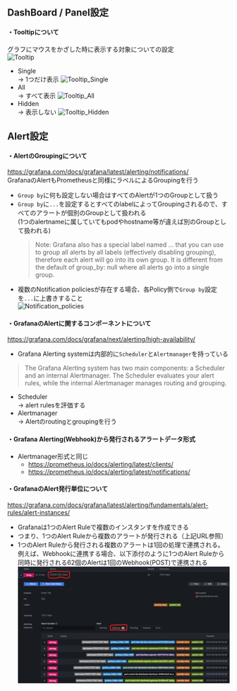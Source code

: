 ## DashBoard / Panel設定
#### ・Tooltipについて  
グラフにマウスをかざした時に表示する対象についての設定  
![Tooltip](https://github.com/nutslove/all_I_need/blob/master/Knowledges/Grafana/image/Tooltip.jpg)
- Single  
  → 1つだけ表示
![Tooltip_Single](https://github.com/nutslove/all_I_need/blob/master/Knowledges/Grafana/image/Tooltip_Single.jpg)
- All  
  → すべて表示
![Tooltip_All](https://github.com/nutslove/all_I_need/blob/master/Knowledges/Grafana/image/Tooltip_All.jpg)
- Hidden  
  → 表示しない
![Tooltip_Hidden](https://github.com/nutslove/all_I_need/blob/master/Knowledges/Grafana/image/Tooltip_Hidden.jpg)

## Alert設定
#### ・AlertのGroupingについて
https://grafana.com/docs/grafana/latest/alerting/notifications/  
GrafanaのAlertもPrometheusと同様にラベルによるGroupingを行う  
- `Group by`に何も設定しない場合はすべてのAlertが1つのGroupとして扱う
- `Group by`に`...`を設定するとすべてのlabelによってGroupingされるので、すべてのアラートが個別のGroupとして扱われる  
  (1つのalertnameに属していてもpodやhostname等が違えば別のGroupとして扱われる)
  >Note: Grafana also has a special label named ... that you can use to group all alerts by all labels (effectively disabling grouping), 
therefore each alert will go into its own group. It is different from the default of group_by: null where all alerts go into a single group.  
- 複数のNotification policiesが存在する場合、各Policy側で`Group by`設定を`...`に上書きすること  
  ![Notification_policies](https://github.com/nutslove/all_I_need/blob/master/Knowledges/Grafana/image/NotificationPolicies.jpg)

#### ・GrafanaのAlertに関するコンポーネントについて
https://grafana.com/docs/grafana/next/alerting/high-availability/
- Grafana Alerting systemは内部的に`Scheduler`と`Alertmanager`を持っている
> The Grafana Alerting system has two main components: a Scheduler and an internal Alertmanager. The Scheduler evaluates your alert rules, while the internal Alertmanager manages routing and grouping.
- Scheduler  
  → alert rulesを評価する
- Alertmanager  
  → Alertのroutingとgroupingを行う

#### ・Grafana Alerting(Webhook)から発行されるアラートデータ形式
- Alertmanager形式と同じ
  - https://prometheus.io/docs/alerting/latest/clients/
  - https://prometheus.io/docs/alerting/latest/notifications/

#### ・GrafanaのAlert発行単位について
https://grafana.com/docs/grafana/latest/alerting/fundamentals/alert-rules/alert-instances/
- Grafanaは1つのAlert Ruleで複数のインスタンすを作成できる
- つまり、1つのAlert Ruleから複数のアラートが発行される（上記URL参照）
- 1つのAlert Ruleから発行される複数のアラートは1回の処理で連携される。  
  例えば、Webhookに連携する場合、以下添付のように1つのAlert Ruleから同時に発行される62個のAlertは1回のWebhook(POST)で連携される  
![Alert](https://github.com/nutslove/Knowledges/blob/main/Grafana/image/Grafana_MultipleAlerts.jpg)
